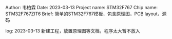 Author: 韦柏霖
Date: 2023-03-13
Project name: STM32F767
Chip name: STM32F767ZIT6
Brief: 简单的STM32F767模板，包含原理图，PCB layout，源码

log: 2023-03-13
	新建工程，放置原理图等文档，程序太大暂不放入
